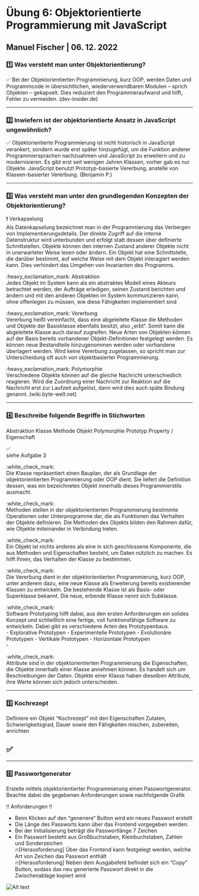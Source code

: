 # Übung 6: Objektorientierte Programmierung mit JavaScript

## Manuel Fischer | 06. 12. 2022

### :one: Was versteht man unter Objektorientierung?

:white_check_mark: Bei der Objektorientierten Programmierung, kurz OOP, werden Daten und Programmcode in übersichtlichen, wiederverwendbaren Modulen – sprich Objekten – gekapselt. Dies reduziert den Programmieraufwand und hilft, Fehler zu vermeiden. (dev-insider.de)

---

### :two: Inwiefern ist der objektorientierte Ansatz in JavaScript ungewöhnlich?

:white_check_mark: Objektorientierte Programmierung ist nicht historisch in JavaScript verankert, sondern wurde erst später hinzugefügt, um die Funktion anderer Programmiersprachen nachzuahmen und JavaScript zu erweitern und zu modernisieren.
Es gibt erst seit wenigen Jahren Klassen, vorher gab es nur Objekte. JavaScript benutzt Prototyp-basierte Vererbung, anstelle von Klassen-basierter Vererbung. (Benjamin P.)

---

### :three: Was versteht man unter den grundlegenden Konzepten der Objektorientierung?

:heavy_exclamation_mark: Verkapselung<br>
Als Datenkapselung bezeichnet man in der Programmierung das Verbergen von Implementierungsdetails. Der direkte Zugriff auf die interne Datenstruktur wird unterbunden und erfolgt statt dessen über definierte Schnittstellen. Objekte können den internen Zustand anderer Objekte nicht in unerwarteter Weise lesen oder ändern. Ein Objekt hat eine Schnittstelle, die darüber bestimmt, auf welche Weise mit dem Objekt interagiert werden kann. Dies verhindert das Umgehen von Invarianten des Programms.
<br>

<p>
:heavy_exclamation_mark: Abstraktion<br>
Jedes Objekt im System kann als ein abstraktes Modell eines Akteurs betrachtet werden, der Aufträge erledigen, seinen Zustand berichten und ändern und mit den anderen Objekten im System kommunizieren kann, ohne offenlegen zu müssen, wie diese Fähigkeiten implementiert sind
<br>
<p>
:heavy_exclamation_mark: Vererbung<br>
Vererbung heißt vereinfacht, dass eine abgeleitete Klasse die Methoden und Objekte der Basisklasse ebenfalls besitzt, also „erbt“. Somit kann die abgeleitete Klasse auch darauf zugreifen. Neue Arten von Objekten können auf der Basis bereits vorhandener Objekt-Definitionen festgelegt werden. Es können neue Bestandteile hinzugenommen werden oder vorhandene überlagert werden. Wird keine Vererbung zugelassen, so spricht man zur Unterscheidung oft auch von objektbasierter Programmierung.
<br>
<p>
:heavy_exclamation_mark: Polymorphie<br>
Verschiedene Objekte können auf die gleiche Nachricht unterschiedlich reagieren. Wird die Zuordnung einer Nachricht zur Reaktion auf die Nachricht erst zur Laufzeit aufgelöst, dann wird dies auch späte Bindung genannt. (wiki.byte-welt.net)

---

### :four: Beschreibe folgende Begriffe in Stichworten

Abstraktion
Klasse
Methode
Objekt
Polymorphie
Prototyp
Property / Eigenschaft

:white_check_mark:<br> siehe Aufgabe 3<br>

<p>
:white_check_mark:<br> Die Klasse repräsentiert einen Bauplan, der als Grundlage der objektorientierten Programmierung oder OOP dient. Sie liefert die Definition dessen, was ein bezeichnetes Objekt innerhalb dieses Programmierstils ausmacht.<br>
<p>
:white_check_mark:<br>Methoden stellen in der objektorientierten Programmierung bestimmte Operationen oder Unterprogramme dar, die als Funktionen das Verhalten der Objekte definieren. Die Methoden des Objekts bilden den Rahmen dafür, wie Objekte miteinander in Verbindung treten.<br>
<p>
:white_check_mark:<br>Ein Objekt ist nichts anderes als eine in sich geschlossene Komponente, die aus Methoden und Eigenschaften besteht, um Daten nützlich zu machen. Es hilft Ihnen, das Verhalten der Klasse zu bestimmen.<br>
<p>
:white_check_mark:<br>Die Vererbung dient in der objektorientierten Programmierung, kurz OOP, unter anderem dazu, eine neue Klasse als Erweiterung bereits existierender Klassen zu entwickeln. Die bestehende Klasse ist als Basis- oder Superklasse bekannt. Die neue, erbende Klasse nennt sich Subklasse.<br>
<p>
:white_check_mark:<br>Software Prototyping hilft dabei, aus den ersten Anforderungen ein solides Konzept und schließlich eine fertige, voll funktionsfähige Software zu entwickeln. Dabei gibt es verschiedene Arten des Prototypenbaus.<br>
- Explorative Prototypen
- Experimentelle Prototypen
- Evolutionäre Prototypen
- Vertikale Prototypen
- Horizontale Prototypen<br>
- <p>
:white_check_mark:<br>Attribute sind in der objektorientierten Programmierung die Eigenschaften, die Objekte innerhalb einer Klasse annehmen können. Es handelt sich um Beschreibungen der Daten. Objekte einer Klasse haben dieselben Attribute, ihre Werte können sich jedoch unterscheiden.<br>
<p>

---

### :five: Kochrezept

Definiere ein Objekt “Kochrezept” mit den Eigenschaften Zutaten, Schwierigkeitsgrad, Dauer sowie den Fähigkeiten mischen, zubereiten, anrichten

## :white_check_mark:

---

### :six: Passwortgenerator

Erstelle mittels objektorientierter Programmierung einen Passwortgenerator. Beachte dabei die gegebenen Anforderungen sowie nachfolgende Grafik

:bangbang: Anforderungen :bangbang:

- Beim Klicken auf den “generiere” Button wird ein neues Passwort erstellt
- Die Länge des Passworts kann über das Frontend vorgegeben werden.
- Bei der Initialisierung beträgt die Passwortlänge 7 Zeichen
- Ein Passwort besteht aus Großbuchstaben, Kleinbuchstaben, Zahlen und Sonderzeichen <br>
  :fire:[Herausforderung] Über das Frontend kann festgelegt werden, welche Art von Zeichen das Passwort enthält <br>
  :fire:[Herausforderung] Neben dem Ausgabefeld befindet sich ein “Copy” Button, sodass das neu generierte Passwort direkt in die Zwischenablage kopiert wird

![Alt text](./img/protoPass.png)
